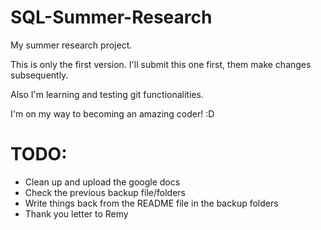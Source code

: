 # SQL-Summer-Research

My summer research project.

This is only the first version. I'll submit this one first, them make changes subsequently.

Also I'm learning and testing git functionalities.

I'm on my way to becoming an amazing coder! :D 

# TODO:

- Clean up and upload the google docs
- Check the previous backup file/folders
- Write things back from the README file in the backup folders
- Thank you letter to Remy
